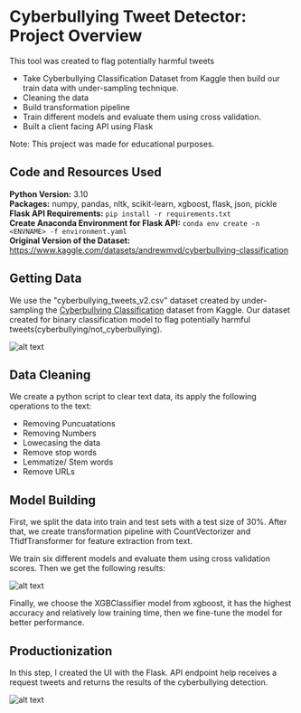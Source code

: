# Cyberbullying Tweet Detector: Project Overview  
This tool was created to flag potentially harmful tweets
* Take Cyberbullying Classification Dataset from Kaggle then build our train data with under-sampling technique.
* Cleaning the data
* Build transformation pipeline
* Train different models and evaluate them using cross validation.
* Built a client facing API using Flask 

Note: This project was made for educational purposes.

## Code and Resources Used 
**Python Version:** 3.10  
**Packages:** numpy, pandas, nltk, scikit-learn, xgboost, flask, json, pickle  
**Flask API Requirements:**  ```pip install -r requirements.txt```  
**Create Anaconda Environment for Flask API:**  ```conda env create -n <ENVNAME> -f environment.yaml```  
**Original Version of the Dataset:** https://www.kaggle.com/datasets/andrewmvd/cyberbullying-classification

## Getting Data
We use the "cyberbullying_tweets_v2.csv" dataset created by under-sampling the <a href="https://www.kaggle.com/datasets/andrewmvd/cyberbullying-classification">Cyberbullying Classification</a> dataset from Kaggle. Our dataset created for binary classification model to flag potentially harmful tweets(cyberbullying/not_cyberbullying).

![alt text](https://github.com/polaternez/cyberbullying_tweets_proj/blob/master/images/cyberbullying_type_counts.jpg "Cyberbullying Type Counts")

## Data Cleaning
We create a python script to clear text data, its apply the following operations to the text:
* Removing Puncuatations
* Removing Numbers
* Lowecasing the data
* Remove stop words
* Lemmatize/ Stem words
* Remove URLs


## Model Building 

First, we split the data into train and test sets with a test size of 30%. After that, we create transformation pipeline with CountVectorizer and TfidfTransformer for feature extraction from text.

We train six different models and evaluate them using cross validation scores. Then we get the following results:

![alt text](https://github.com/polaternez/cyberbullying_tweets_proj/blob/master/images/models.png "Model Performances")

Finally, we choose the XGBClassifier model from xgboost, it has the highest accuracy and relatively low training time, then we fine-tune the model for better performance.

## Productionization 
In this step, I created the UI with the Flask. API endpoint help receives a request tweets and returns the results of the cyberbullying detection.

![alt text](https://github.com/polaternez/cyberbullying_tweets_proj/blob/master/images/flask_api.png "Cyberbullying Tweet Detector API")




